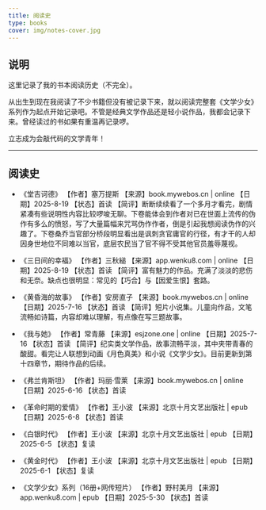 ```yaml
---
title: 阅读史
type: books
cover: img/notes-cover.jpg
---
```


## 说明

这里记录了我的书本阅读历史（不完全）。

从出生到现在我阅读了不少书籍但没有被记录下来，就以阅读完整套《文学少女》系列作为起点开始记录吧。不管是经典文学作品还是轻小说作品，我都会记录下来。曾经读过的书如果有重温再记录啰。

立志成为会敲代码的文学青年！

<hr>

## 阅读史

- 《堂吉诃德》
【作者】塞万提斯
【来源】book.mywebos.cn | online
【日期】2025-8-19
【状态】首读
【简评】断断续续看了一个多月才看完，剧情紧凑有些说明性内容比较啰唆无聊。下卷能体会到作者对已在世面上流传的伪作有多么的愤怒，写了大量篇幅来咒骂伪作作者，倒是引起我想阅读伪作的兴趣了。下卷桑乔当官部分桥段明显看出是讽刺贪官庸官的行径，有才干的人却因身世地位不同难以当官，底层农民当了官不得不受其他官员羞辱蔑视。

- 《三日间的幸福》
【作者】三秋縋
【来源】app.wenku8.com | online
【日期】2025-8-19
【状态】首读
【简评】富有魅力的作品。充满了淡淡的悲伤和无奈。缺点也很明显：常见的【巧合】与【因爱生恨】套路。

- 《黄昏海的故事》
【作者】安房直子
【来源】book.mywebos.cn | online
【日期】2025-7-16
【状态】首读
【简评】短片小说集。儿童向作品，文笔流畅如诗篇，内容却难以理解，有点像在写三题故事。

- 《我与她》
【作者】常青藤
【来源】esjzone.one | online
【日期】2025-7-16
【状态】首读
【简评】纪实类文学作品，故事流畅平淡，其中夹带青春的酸甜。看完让人联想到动画《月色真美》和小说《文学少女》。目前更新到第十四章节，期待作品的后续。

- 《弗兰肯斯坦》
【作者】玛丽·雪莱
【来源】book.mywebos.cn | online
【日期】2025-6-16
【状态】首读

- 《革命时期的爱情》
【作者】王小波
【来源】北京十月文艺出版社 | epub
【日期】2025-6-8
【状态】首读


- 《白银时代》
【作者】王小波
【来源】北京十月文艺出版社 | epub
【日期】2025-6-5
【状态】复读

- 《黄金时代》
【作者】王小波
【来源】北京十月文艺出版社 | epub
【日期】2025-6-1
【状态】复读

- 《文学少女》系列（16册+网传短片）
【作者】野村美月
【来源】app.wenku8.com | epub
【日期】2025-5-30
【状态】首读
